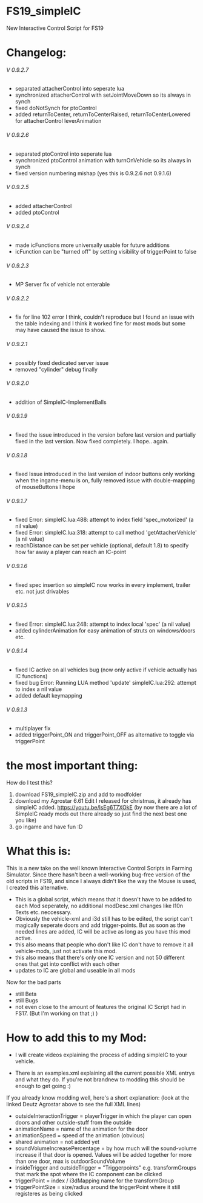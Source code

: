 # FS19_simpleIC
 New Interactive Control Script for FS19
 
# Changelog:

###### V 0.9.2.7
- separated attacherControl into seperate lua
- synchronized attacherControl with setJointMoveDown so its always in synch
- fixed doNotSynch for ptoControl
- added returnToCenter, returnToCenterRaised, returnToCenterLowered for attacherControl leverAnimation
###### V 0.9.2.6 
- separated ptoControl into seperate lua
- synchronized ptoControl animation with turnOnVehicle so its always in synch
- fixed version numbering mishap (yes this is 0.9.2.6 not 0.9.1.6)
###### V 0.9.2.5
- added attacherControl 
- added ptoControl 
###### V 0.9.2.4 
- made icFunctions more universally usable for future additions
- icFunction can be "turned off" by setting visibility of triggerPoint to false 
###### V 0.9.2.3
- MP Server fix of vehicle not enterable
###### V 0.9.2.2
- fix for line 102 error I think, couldn't reproduce but I found an issue with the table indexing and I think it worked fine for most mods but some may have caused the issue to show.
###### V 0.9.2.1
- possibly fixed dedicated server issue 
- removed "cylinder" debug finally 
###### V 0.9.2.0
- addition of SimpleIC-ImplementBalls
###### V 0.9.1.9
- fixed the issue introduced in the version before last version and partially fixed in the last version. Now fixed completely. I hope.. again.
###### V 0.9.1.8
- fixed Issue introduced in the last version of indoor buttons only working when the ingame-menu is on, fully removed issue with double-mapping of mouseButtons I hope
###### V 0.9.1.7
- fixed Error: simpleIC.lua:488: attempt to index field 'spec_motorized' (a nil value)
- fixed Error: simpleIC.lua:318: attempt to call method 'getAttacherVehicle' (a nil value)
- reachDistance can be set per vehicle (optional, default 1.8) to specify how far away a player can reach an IC-point
###### V 0.9.1.6
- fixed spec insertion so simpleIC now works in every implement, trailer etc. not just drivables
###### V 0.9.1.5
- fixed Error: simpleIC.lua:248: attempt to index local 'spec' (a nil value)
- added cylinderAnimation for easy animation of struts on windows/doors etc.
###### V 0.9.1.4
- fixed IC active on all vehicles bug (now only active if vehicle actually has IC functions)
- fixed bug Error: Running LUA method 'update' simpleIC.lua:292: attempt to index a nil value
- added default keymapping
###### V 0.9.1.3
- multiplayer fix
- added triggerPoint_ON and triggerPoint_OFF as alternative to toggle via triggerPoint 
 
# the most important thing:
How do I test this?
1. download FS19_simpleIC.zip and add to modfolder
2. download my Agrostar 6.61 Edit I released for christmas, it already has simpleIC added. https://youtu.be/lsEg6T7XOkE
(by now there are a lot of SimpleIC ready mods out there already so just find the next best one you like)
3. go ingame and have fun :D 

# What this is:
This is a new take on the well known Interactive Control Scripts in Farming Simulator. Since there hasn't been a well-working bug-free version of the old scripts in FS19, and since I always didn't like the way the Mouse is used, I created this alternative.

- This is a global script, which means that it doesn't have to be added to each Mod seperately, no additional modDesc.xml changes like l10n Texts etc. neccessary.
- Obviously the vehicle-xml and i3d still has to be edited, the script can't magically seperate doors and add trigger-points. But as soon as the needed lines are added, IC will be active as long as you have this mod active.
- this also means that people who don't like IC don't have to remove it all vehicle-mods, just not activate this mod.
- this also means that there's only one IC version and not 50 different ones that get into conflict with each other 
- updates to IC are global and useable in all mods

Now for the bad parts
- still Beta
- still Bugs
- not even close to the amount of features the original IC Script had in FS17. (But I'm working on that ;) )

# How to add this to my Mod:
- I will create videos explaining the process of adding simpleIC to your vehicle. 

- There is an examples.xml explaining all the current possible XML entrys and what they do. If you're not brandnew to modding this should be enough to get going :) 

If you already know modding well, here's a short explanation:
(look at the linked Deutz Agrostar above to see the full XML lines)

- outsideInteractionTrigger = playerTrigger in which the player can open doors and other outside-stuff from the outside
- animationName = name of the animation for the door
- animationSpeed = speed of the animation (obvious) 
- shared animation = not added yet
- soundVolumeIncreasePercentage = by how much will the sound-volume increase if that door is opened. Values will be added together for more than one door, max is outdoorSoundVolume 
- insideTrigger and outsideTrigger = "Triggerpoints" e.g. transformGroups that mark the spot where the IC component can be clicked
- triggerPoint = index / i3dMapping name for the transformGroup
- triggerPointSize = size/radius around the triggerPoint where it still registeres as being clicked


